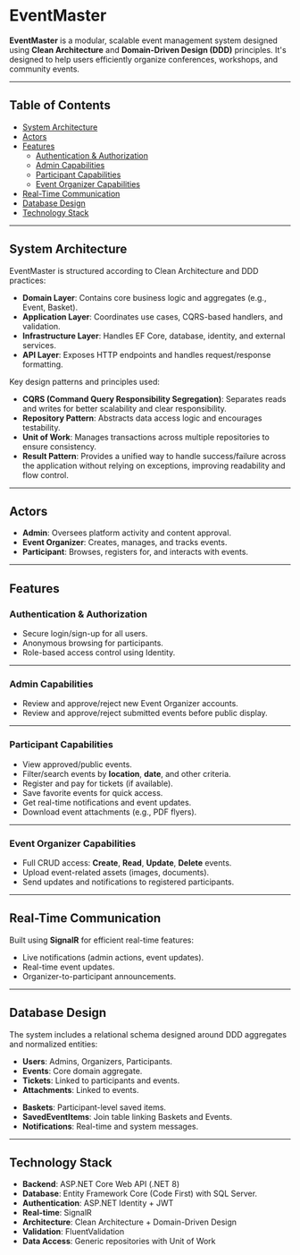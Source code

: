 # EventMaster

**EventMaster** is a modular, scalable event management system designed using **Clean Architecture** and **Domain-Driven Design (DDD)** principles. It's designed to help users efficiently organize conferences, workshops, and community events.

---

## Table of Contents

- [System Architecture](#system-architecture)
- [Actors](#actors)
- [Features](#features)
  - [Authentication & Authorization](#authentication--authorization)
  - [Admin Capabilities](#admin-capabilities)
  - [Participant Capabilities](#participant-capabilities)
  - [Event Organizer Capabilities](#event-organizer-capabilities)
- [Real-Time Communication](#real-time-communication)
- [Database Design](#database-design)
- [Technology Stack](#technology-stack)
<!-- - [Notes](#notes) -->

---

## System Architecture

EventMaster is structured according to Clean Architecture and DDD practices:

- **Domain Layer**: Contains core business logic and aggregates (e.g., Event, Basket).
- **Application Layer**: Coordinates use cases, CQRS-based handlers, and validation.
- **Infrastructure Layer**: Handles EF Core, database, identity, and external services.
- **API Layer**: Exposes HTTP endpoints and handles request/response formatting.

Key design patterns and principles used:

- **CQRS (Command Query Responsibility Segregation)**: Separates reads and writes for better scalability and clear responsibility.
- **Repository Pattern**: Abstracts data access logic and encourages testability.
- **Unit of Work**: Manages transactions across multiple repositories to ensure consistency.
- **Result Pattern**: Provides a unified way to handle success/failure across the application without relying on exceptions, improving readability and flow control.

---

## Actors

- **Admin**: Oversees platform activity and content approval.
- **Event Organizer**: Creates, manages, and tracks events.
- **Participant**: Browses, registers for, and interacts with events.

---

## Features

### Authentication & Authorization

- Secure login/sign-up for all users.
- Anonymous browsing for participants.
- Role-based access control using Identity.

---

### Admin Capabilities

- Review and approve/reject new Event Organizer accounts.
- Review and approve/reject submitted events before public display.

---

### Participant Capabilities

- View approved/public events.
- Filter/search events by **location**, **date**, and other criteria.
- Register and pay for tickets (if available).
- Save favorite events for quick access.
- Get real-time notifications and event updates.
- Download event attachments (e.g., PDF flyers).

---

### Event Organizer Capabilities

- Full CRUD access: **Create**, **Read**, **Update**, **Delete** events.
- Upload event-related assets (images, documents).
- Send updates and notifications to registered participants.
<!-- - View participant registration statistics. -->

---

## Real-Time Communication

Built using **SignalR** for efficient real-time features:

- Live notifications (admin actions, event updates).
- Real-time event updates.
- Organizer-to-participant announcements.

---

## Database Design

The system includes a relational schema designed around DDD aggregates and normalized entities:

- **Users**: Admins, Organizers, Participants.
- **Events**: Core domain aggregate.
- **Tickets**: Linked to participants and events.
- **Attachments**: Linked to events.
<!-- - **Payments**: Secure transaction records. -->
- **Baskets**: Participant-level saved items.
- **SavedEventItems**: Join table linking Baskets and Events.
- **Notifications**: Real-time and system messages.

---

## Technology Stack

- **Backend**: ASP.NET Core Web API (.NET 8)
- **Database**: Entity Framework Core (Code First) with SQL Server.
- **Authentication**: ASP.NET Identity + JWT
- **Real-time**: SignalR
- **Architecture**: Clean Architecture + Domain-Driven Design
- **Validation**: FluentValidation
- **Data Access**: Generic repositories with Unit of Work

<!-- ---

## Notes

- Designed for extensibility: modular, testable, and future-proof.
- Fully decoupled architecture ensures flexibility in swapping implementations.
- Supports future enhancements like event feedback, user analytics, or email notifications. -->

